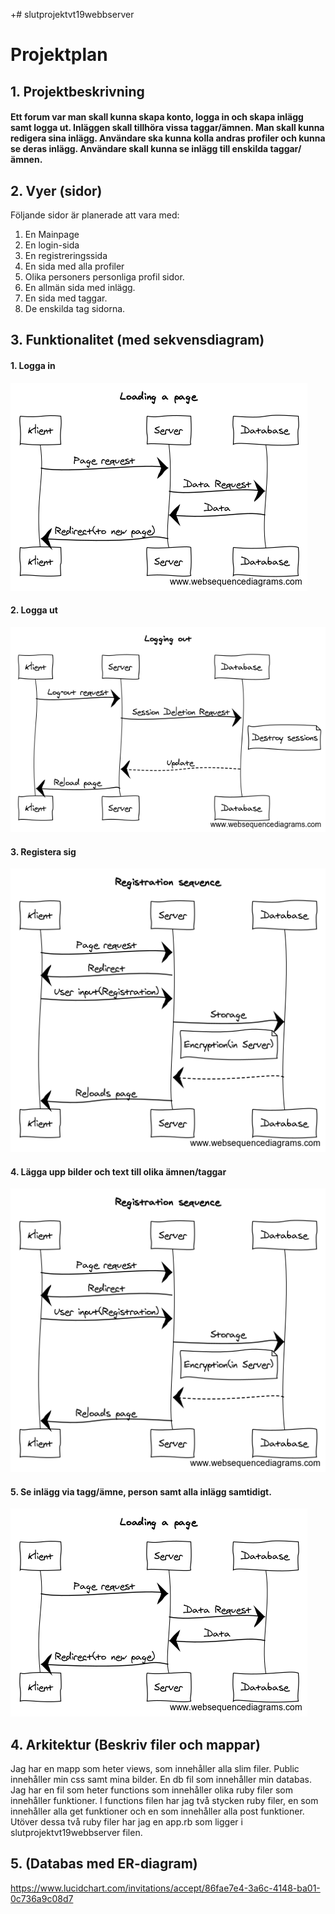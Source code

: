 +# slutprojektvt19webbserver

# Projektplan

## 1. Projektbeskrivning
#### Ett forum var man skall kunna skapa konto, logga in och skapa inlägg samt logga ut. Inläggen skall tillhöra vissa taggar/ämnen. Man skall kunna redigera sina inlägg. Användare ska kunna kolla andras profiler och kunna se deras inlägg. Användare skall kunna se inlägg till enskilda taggar/ämnen.
## 2. Vyer (sidor)
Följande sidor är planerade att vara med:
1. En Mainpage
2. En login-sida
3. En registreringssida
4. En sida med alla profiler
5. Olika personers personliga profil sidor.
6. En allmän sida med inlägg.
7. En sida med taggar.
8. De enskilda tag sidorna.
## 3. Funktionalitet (med sekvensdiagram)
#### 1. Logga in
![pic](https://github.com/itggot-simon-hammerlid/slutprojektvt19webbserver/blob/master/Sekvensdiagram/page%20request%20sequence.png)
#### 2. Logga ut
![pic](https://github.com/itggot-simon-hammerlid/slutprojektvt19webbserver/blob/master/Sekvensdiagram/loggingout.png)
#### 3. Registera sig
![pic](https://github.com/itggot-simon-hammerlid/slutprojektvt19webbserver/blob/master/Sekvensdiagram/registration_sequence.png)
#### 4. Lägga upp bilder och text till olika ämnen/taggar
![pic](https://github.com/itggot-simon-hammerlid/slutprojektvt19webbserver/blob/master/Sekvensdiagram/registration_sequence.png)
#### 5. Se inlägg via tagg/ämne, person samt alla inlägg samtidigt.
![pic](https://github.com/itggot-simon-hammerlid/slutprojektvt19webbserver/blob/master/Sekvensdiagram/page_request_sequence.png)
## 4. Arkitektur (Beskriv filer och mappar)
Jag har en mapp som heter views, som innehåller alla slim filer. Public innehåller min css samt mina bilder. En db fil som innehåller min databas. Jag har en fil som heter functions som innehåller olika ruby filer som innehåller funktioner. I functions filen har jag två stycken ruby filer, en som innehåller alla get funktioner och en som innehåller alla post funktioner. Utöver dessa två ruby filer har jag en app.rb som ligger i slutprojektvt19webbserver filen.
## 5. (Databas med ER-diagram)
https://www.lucidchart.com/invitations/accept/86fae7e4-3a6c-4148-ba01-0c736a9c08d7
